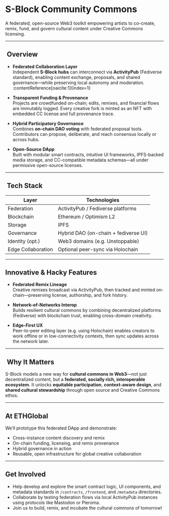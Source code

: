 # S-Block Community Commons

A federated, open-source Web3 toolkit empowering artists to co-create, remix, fund, and govern cultural content under Creative Commons licensing.

---

## ​ Overview

- **Federated Collaboration Layer**  
  Independent **S-Block hubs** can interconnect via **ActivityPub** (Fediverse standard), enabling content exchange, proposals, and shared governance—while preserving local autonomy and moderation.  
  :contentReference[oaicite:1]{index=1}

- **Transparent Funding & Provenance**  
  Projects are crowdfunded on-chain; edits, remixes, and financial flows are immutably logged. Every creative fork is minted as an NFT with embedded CC license and full provenance trace.

- **Hybrid Participatory Governance**  
  Combines **on-chain DAO voting** with federated proposal tools. Contributors can propose, deliberate, and reach consensus locally or across hubs.

- **Open-Source DApp**  
  Built with modular smart contracts, intuitive UI frameworks, IPFS-backed media storage, and CC-compatible metadata schemas—all under permissive open-source licenses.

---

## ​ Tech Stack

| Layer                | Technologies                        |
|---------------------|-------------------------------------|
| Federation          | ActivityPub / Fediverse platforms   |
| Blockchain          | Ethereum / Optimism L2              |
| Storage             | IPFS                                |
| Governance          | Hybrid DAO (on-chain + fediverse UI)|
| Identity (opt.)     | Web3 domains (e.g. Unstoppable)     |
| Edge Collaboration  | Optional peer-sync via Holochain    |

---

##  Innovative & Hacky Features

- **Federated Remix Lineage**  
  Creative remixes broadcast via ActivityPub, then tracked and minted on-chain—preserving license, authorship, and fork history.

- **Network-of-Networks Interop**  
  Builds resilient cultural commons by combining decentralized platforms (Fediverse) with blockchain trust, enabling cross-domain creativity.

- **Edge-First UX**  
  Peer-to-peer editing layer (e.g. using Holochain) enables creators to work offline or in low-connectivity contexts, then sync updates across the network later.

---

## ​ Why It Matters

S-Block models a new way for **cultural commons in Web3**—not just decentralized content, but a **federated, socially rich, interoperable ecosystem**. It unlocks **equitable participation**, **context-aware design**, and **shared cultural stewardship** through open source and Creative Commons ethos.

---

##  At ETHGlobal

We’ll prototype this federated DApp and demonstrate:
- Cross-instance content discovery and remix
- On-chain funding, licensing, and remix provenance
- Hybrid governance in action
- Reusable, open infrastructure for global creative collaboration

---

##  Get Involved

- Help develop and explore the smart contract logic, UI components, and metadata standards in `/contracts`, `/frontend`, and `/metadata` directories.
- Collaborate by testing federation flows via local ActivityPub instances using protocols like Mastodon or Pleroma.
- Join us to build, remix, and incubate the cultural commons of tomorrow!


